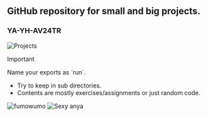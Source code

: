 ## GitHub repository for small and big projects.
### YA-YH-AV24TR
![Projects](https://counter.seku.su/cmoe?name=@YunruKnowledge&theme=gb)
> [!IMPORTANT]
> Name your exports as ´run´.
- Try to keep in sub directories.
- Contents are mostly exercises/assignments or just random code.

![fumowumo](https://encrypted-tbn0.gstatic.com/images?q=tbn:ANd9GcTunZlUtYmgB-SRs4ClrIGKm4JyoUM-qbOn5A&s)
![Sexy anya](https://media.tenor.com/8rB14-4n0zcAAAAM/sunglasses-glasses.gif)
